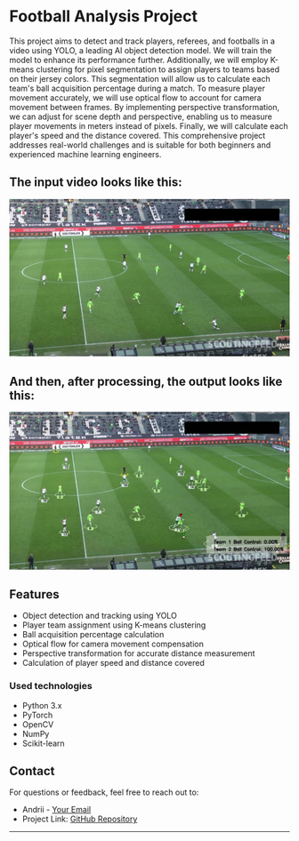 # Football Analysis Project
This project aims to detect and track players, referees, and footballs in a video using YOLO, a leading AI object detection model. We will train the model to enhance its performance further. Additionally, we will employ K-means clustering for pixel segmentation to assign players to teams based on their jersey colors. This segmentation will allow us to calculate each team's ball acquisition percentage during a match.
To measure player movement accurately, we will use optical flow to account for camera movement between frames. By implementing perspective transformation, we can adjust for scene depth and perspective, enabling us to measure player movements in meters instead of pixels. Finally, we will calculate each player's speed and the distance covered. This comprehensive project addresses real-world challenges and is suitable for both beginners and experienced machine learning engineers.
## The input video looks like this:
![Alt Text](https://github.com/AwfulIceCream/football_analysis/blob/main/results_pics/input_video%20-%20frame%20at%200m0s.jpg)
## And then, after processing, the output looks like this:
![Alt Text](https://github.com/AwfulIceCream/football_analysis/blob/main/results_pics/output_video%20-%20frame%20at%200m0s.jpg)
## Features

- Object detection and tracking using YOLO
- Player team assignment using K-means clustering
- Ball acquisition percentage calculation
- Optical flow for camera movement compensation
- Perspective transformation for accurate distance measurement
- Calculation of player speed and distance covered

### Used technologies

- Python 3.x
- PyTorch
- OpenCV
- NumPy
- Scikit-learn

## Contact

For questions or feedback, feel free to reach out to:

- Andrii - [Your Email](mailto:andrii.myrosh.shi.2022@lpnu.ua)
- Project Link: [GitHub Repository](https://github.com/AwfulIceCream/football_analysis)

---
